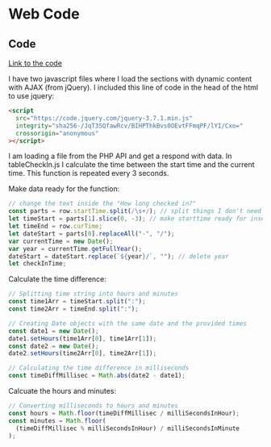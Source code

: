 # Web Code

<!-- Your code should follow the conventions of the language you are using. It should also be well documented. On your portfolio you describe how your code works and how it is structured. Make sure you link to your code on your repository. -->

## Code

<a href="https://gitlab.fdmci.hva.nl/IoT/2023-2024-semester-1/individual-project/iot-molenaj20/-/tree/main/web">Link to the code</a>

I have two javascript files where I load the sections with dynamic content with AJAX (from jQuery). I included this line of code in the head of the html to use jquery:

```html
<script
  src="https://code.jquery.com/jquery-3.7.1.min.js"
  integrity="sha256-/JqT3SQfawRcv/BIHPThkBvs0OEvtFFmqPF/lYI/Cxo="
  crossorigin="anonymous"
></script>
```

I am loading a file from the PHP API and get a respond with data.
In tableCheckIn.js I calculate the time between the start time and the current time. This function is repeated every 3 seconds.

Make data ready for the function:

```js
// change the text inside the "How long checked in?"
const parts = row.startTime.split(/\s+/); // split things I don't need in starttime
let timeStart = parts[1].slice(0, -3); // make starttime ready for insert in setHours function
let timeEnd = row.curTime;
let dateStart = parts[0].replaceAll("-", "/");
var currentTime = new Date();
var year = currentTime.getFullYear();
dateStart = dateStart.replace(`${year}/`, ""); // delete year
let checkInTime;
```

Calculate the time difference:

```js
// Splitting time string into hours and minutes
const time1Arr = timeStart.split(":");
const time2Arr = timeEnd.split(":");

// Creating Date objects with the same date and the provided times
const date1 = new Date();
date1.setHours(time1Arr[0], time1Arr[1]);
const date2 = new Date();
date2.setHours(time2Arr[0], time2Arr[1]);

// Calculating the time difference in milliseconds
const timeDiffMillisec = Math.abs(date2 - date1);
```

Calcuate the hours and minutes:

```js
// Converting milliseconds to hours and minutes
const hours = Math.floor(timeDiffMillisec / milliSecondsInHour);
const minutes = Math.floor(
  (timeDiffMillisec % milliSecondsInHour) / milliSecondsInMinute
);
```
